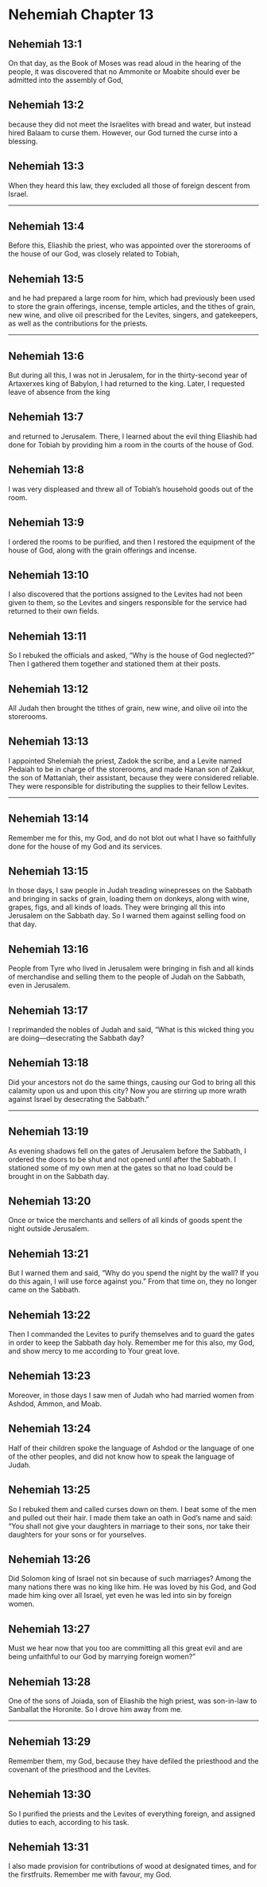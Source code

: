 # Nehemiah Chapter 13

## Nehemiah 13:1

On that day, as the Book of Moses was read aloud in the hearing of the people, it was discovered that no Ammonite or Moabite should ever be admitted into the assembly of God,

## Nehemiah 13:2

because they did not meet the Israelites with bread and water, but instead hired Balaam to curse them. However, our God turned the curse into a blessing.

## Nehemiah 13:3

When they heard this law, they excluded all those of foreign descent from Israel.

---

## Nehemiah 13:4

Before this, Eliashib the priest, who was appointed over the storerooms of the house of our God, was closely related to Tobiah,

## Nehemiah 13:5

and he had prepared a large room for him, which had previously been used to store the grain offerings, incense, temple articles, and the tithes of grain, new wine, and olive oil prescribed for the Levites, singers, and gatekeepers, as well as the contributions for the priests.

---

## Nehemiah 13:6

But during all this, I was not in Jerusalem, for in the thirty-second year of Artaxerxes king of Babylon, I had returned to the king. Later, I requested leave of absence from the king

## Nehemiah 13:7

and returned to Jerusalem. There, I learned about the evil thing Eliashib had done for Tobiah by providing him a room in the courts of the house of God.

## Nehemiah 13:8

I was very displeased and threw all of Tobiah’s household goods out of the room.

## Nehemiah 13:9

I ordered the rooms to be purified, and then I restored the equipment of the house of God, along with the grain offerings and incense.

## Nehemiah 13:10

I also discovered that the portions assigned to the Levites had not been given to them, so the Levites and singers responsible for the service had returned to their own fields.

## Nehemiah 13:11

So I rebuked the officials and asked, “Why is the house of God neglected?” Then I gathered them together and stationed them at their posts.

## Nehemiah 13:12

All Judah then brought the tithes of grain, new wine, and olive oil into the storerooms.

## Nehemiah 13:13

I appointed Shelemiah the priest, Zadok the scribe, and a Levite named Pedaiah to be in charge of the storerooms, and made Hanan son of Zakkur, the son of Mattaniah, their assistant, because they were considered reliable. They were responsible for distributing the supplies to their fellow Levites.

---

## Nehemiah 13:14

Remember me for this, my God, and do not blot out what I have so faithfully done for the house of my God and its services.

## Nehemiah 13:15

In those days, I saw people in Judah treading winepresses on the Sabbath and bringing in sacks of grain, loading them on donkeys, along with wine, grapes, figs, and all kinds of loads. They were bringing all this into Jerusalem on the Sabbath day. So I warned them against selling food on that day.

## Nehemiah 13:16

People from Tyre who lived in Jerusalem were bringing in fish and all kinds of merchandise and selling them to the people of Judah on the Sabbath, even in Jerusalem.

## Nehemiah 13:17

I reprimanded the nobles of Judah and said, “What is this wicked thing you are doing—desecrating the Sabbath day?

## Nehemiah 13:18

Did your ancestors not do the same things, causing our God to bring all this calamity upon us and upon this city? Now you are stirring up more wrath against Israel by desecrating the Sabbath.”

---

## Nehemiah 13:19

As evening shadows fell on the gates of Jerusalem before the Sabbath, I ordered the doors to be shut and not opened until after the Sabbath. I stationed some of my own men at the gates so that no load could be brought in on the Sabbath day.

## Nehemiah 13:20

Once or twice the merchants and sellers of all kinds of goods spent the night outside Jerusalem.

## Nehemiah 13:21

But I warned them and said, “Why do you spend the night by the wall? If you do this again, I will use force against you.” From that time on, they no longer came on the Sabbath.

## Nehemiah 13:22

Then I commanded the Levites to purify themselves and to guard the gates in order to keep the Sabbath day holy. Remember me for this also, my God, and show mercy to me according to Your great love.

## Nehemiah 13:23

Moreover, in those days I saw men of Judah who had married women from Ashdod, Ammon, and Moab.

## Nehemiah 13:24

Half of their children spoke the language of Ashdod or the language of one of the other peoples, and did not know how to speak the language of Judah.

## Nehemiah 13:25

So I rebuked them and called curses down on them. I beat some of the men and pulled out their hair. I made them take an oath in God’s name and said: “You shall not give your daughters in marriage to their sons, nor take their daughters for your sons or for yourselves.

## Nehemiah 13:26

Did Solomon king of Israel not sin because of such marriages? Among the many nations there was no king like him. He was loved by his God, and God made him king over all Israel, yet even he was led into sin by foreign women.

## Nehemiah 13:27

Must we hear now that you too are committing all this great evil and are being unfaithful to our God by marrying foreign women?”

## Nehemiah 13:28

One of the sons of Joiada, son of Eliashib the high priest, was son-in-law to Sanballat the Horonite. So I drove him away from me.

---

## Nehemiah 13:29

Remember them, my God, because they have defiled the priesthood and the covenant of the priesthood and the Levites.

## Nehemiah 13:30

So I purified the priests and the Levites of everything foreign, and assigned duties to each, according to his task.

## Nehemiah 13:31

I also made provision for contributions of wood at designated times, and for the firstfruits. Remember me with favour, my God.
